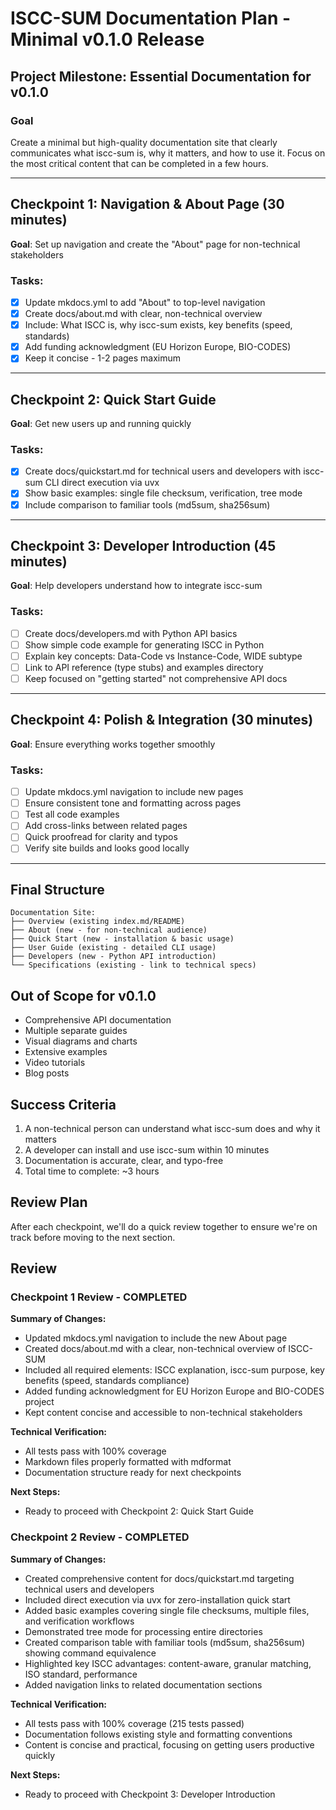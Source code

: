 # ISCC-SUM Documentation Plan - Minimal v0.1.0 Release

## Project Milestone: Essential Documentation for v0.1.0

### Goal

Create a minimal but high-quality documentation site that clearly communicates what iscc-sum is, why it matters,
and how to use it. Focus on the most critical content that can be completed in a few hours.

---

## Checkpoint 1: Navigation & About Page (30 minutes)

**Goal**: Set up navigation and create the "About" page for non-technical stakeholders

### Tasks:

- [x] Update mkdocs.yml to add "About" to top-level navigation
- [x] Create docs/about.md with clear, non-technical overview
- [x] Include: What ISCC is, why iscc-sum exists, key benefits (speed, standards)
- [x] Add funding acknowledgment (EU Horizon Europe, BIO-CODES)
- [x] Keep it concise - 1-2 pages maximum

---

## Checkpoint 2: Quick Start Guide

**Goal**: Get new users up and running quickly

### Tasks:

- [x] Create docs/quickstart.md for technical users and developers with iscc-sum CLI direct execution via uvx
- [x] Show basic examples: single file checksum, verification, tree mode
- [x] Include comparison to familiar tools (md5sum, sha256sum)

---

## Checkpoint 3: Developer Introduction (45 minutes)

**Goal**: Help developers understand how to integrate iscc-sum

### Tasks:

- [ ] Create docs/developers.md with Python API basics
- [ ] Show simple code example for generating ISCC in Python
- [ ] Explain key concepts: Data-Code vs Instance-Code, WIDE subtype
- [ ] Link to API reference (type stubs) and examples directory
- [ ] Keep focused on "getting started" not comprehensive API docs

---

## Checkpoint 4: Polish & Integration (30 minutes)

**Goal**: Ensure everything works together smoothly

### Tasks:

- [ ] Update mkdocs.yml navigation to include new pages
- [ ] Ensure consistent tone and formatting across pages
- [ ] Test all code examples
- [ ] Add cross-links between related pages
- [ ] Quick proofread for clarity and typos
- [ ] Verify site builds and looks good locally

---

## Final Structure

```
Documentation Site:
├── Overview (existing index.md/README)
├── About (new - for non-technical audience)
├── Quick Start (new - installation & basic usage)
├── User Guide (existing - detailed CLI usage)
├── Developers (new - Python API introduction)
└── Specifications (existing - link to technical specs)
```

## Out of Scope for v0.1.0

- Comprehensive API documentation
- Multiple separate guides
- Visual diagrams and charts
- Extensive examples
- Video tutorials
- Blog posts

## Success Criteria

1. A non-technical person can understand what iscc-sum does and why it matters
2. A developer can install and use iscc-sum within 10 minutes
3. Documentation is accurate, clear, and typo-free
4. Total time to complete: ~3 hours

## Review Plan

After each checkpoint, we'll do a quick review together to ensure we're on track before moving to the next
section.

## Review

### Checkpoint 1 Review - COMPLETED

**Summary of Changes:**

- Updated mkdocs.yml navigation to include the new About page
- Created docs/about.md with a clear, non-technical overview of ISCC-SUM
- Included all required elements: ISCC explanation, iscc-sum purpose, key benefits (speed, standards compliance)
- Added funding acknowledgment for EU Horizon Europe and BIO-CODES project
- Kept content concise and accessible to non-technical stakeholders

**Technical Verification:**

- All tests pass with 100% coverage
- Markdown files properly formatted with mdformat
- Documentation structure ready for next checkpoints

**Next Steps:**

- Ready to proceed with Checkpoint 2: Quick Start Guide

### Checkpoint 2 Review - COMPLETED

**Summary of Changes:**

- Created comprehensive content for docs/quickstart.md targeting technical users and developers
- Included direct execution via uvx for zero-installation quick start
- Added basic examples covering single file checksums, multiple files, and verification workflows
- Demonstrated tree mode for processing entire directories
- Created comparison table with familiar tools (md5sum, sha256sum) showing command equivalence
- Highlighted key ISCC advantages: content-aware, granular matching, ISO standard, performance
- Added navigation links to related documentation sections

**Technical Verification:**

- All tests pass with 100% coverage (215 tests passed)
- Documentation follows existing style and formatting conventions
- Content is concise and practical, focusing on getting users productive quickly

**Next Steps:**

- Ready to proceed with Checkpoint 3: Developer Introduction
